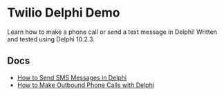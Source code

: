 # Twilio Delphi Demo

Learn how to make a phone call or send a text message in Delphi! Written and tested using Delphi 10.2.3.

## Docs

- [How to Send SMS Messages in Delphi](https://www.twilio.com/docs/sms/tutorials/how-to-send-sms-messages-delphi)
- [How to Make Outbound Phone Calls with Delphi](https://www.twilio.com/docs/voice/tutorials/how-to-make-outbound-phone-calls-delphi)
